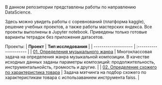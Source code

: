 В данном репозитории представлены работы по направлению DataScience.

Здесь можно увидеть работы с соревнований (платформа kaggle), решение учебных проектов, а также работы мастерских яндекса. Все проекты выполнены в Jupyter notebook. Приведены только готовые варианты тетрадок без приложения датасетов.

Проекты:
| **Проект** | **Тип исследования** |
| -------------------- | :--------------------- |
| [01. Определения музыкального жанра](https://github.com/AndreevAlekseyV/DataScience_projects/tree/main/music_genry) | Многоклассовая задача на определения жанра музыкальной композиции. В качестве исходных данных заданы параметры композиций: продолжительность, инструментальнойсть, громкость и другие. |
| [02. Определение схожего по характеристика товара](https://github.com/AndreevAlekseyV/DataScience_projects/tree/main/Matching_poduct_selection) | Задача мэтчинга на подбор схожего по характеристикам товара с использаванием инструмента faiss. | 

